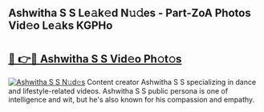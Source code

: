 ## Ashwitha S S Le𝚊k𝚎d N𝚞𝚍es - Part-ZoA Photos Vid𝚎o Le𝚊ks KGPHo

# <h2><a href="http://fbb5xg.evod.top/?m=Ashwitha+S+S">🔗 👉🔴 Ashwitha S S Vid𝚎o Ph𝚘t𝚘s</a></h2>

[![Ashwitha S S N𝚞d𝚎s](https://i.imgur.com/8V9OHl7.gif)](http://fbb5xg.evod.top/?m=Ashwitha+S+S)
Content creator Ashwitha S S specializing in dance and lifestyle-related videos. Ashwitha S S public persona is one of intelligence and wit, but he's also known for his compassion and empathy. 
